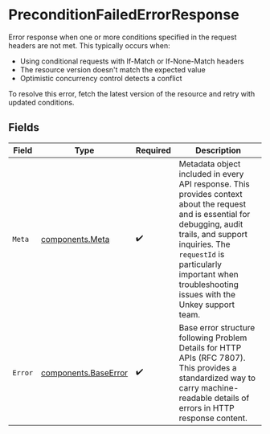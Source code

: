 # PreconditionFailedErrorResponse

Error response when one or more conditions specified in the request headers are not met. This typically occurs when:
- Using conditional requests with If-Match or If-None-Match headers
- The resource version doesn't match the expected value
- Optimistic concurrency control detects a conflict

To resolve this error, fetch the latest version of the resource and retry with updated conditions.


## Fields

| Field                                                                                                                                                                                                                                                           | Type                                                                                                                                                                                                                                                            | Required                                                                                                                                                                                                                                                        | Description                                                                                                                                                                                                                                                     |
| --------------------------------------------------------------------------------------------------------------------------------------------------------------------------------------------------------------------------------------------------------------- | --------------------------------------------------------------------------------------------------------------------------------------------------------------------------------------------------------------------------------------------------------------- | --------------------------------------------------------------------------------------------------------------------------------------------------------------------------------------------------------------------------------------------------------------- | --------------------------------------------------------------------------------------------------------------------------------------------------------------------------------------------------------------------------------------------------------------- |
| `Meta`                                                                                                                                                                                                                                                          | [components.Meta](../../models/components/meta.md)                                                                                                                                                                                                              | :heavy_check_mark:                                                                                                                                                                                                                                              | Metadata object included in every API response. This provides context about the request and is essential for debugging, audit trails, and support inquiries. The `requestId` is particularly important when troubleshooting issues with the Unkey support team. |
| `Error`                                                                                                                                                                                                                                                         | [components.BaseError](../../models/components/baseerror.md)                                                                                                                                                                                                    | :heavy_check_mark:                                                                                                                                                                                                                                              | Base error structure following Problem Details for HTTP APIs (RFC 7807). This provides a standardized way to carry machine-readable details of errors in HTTP response content.                                                                                 |